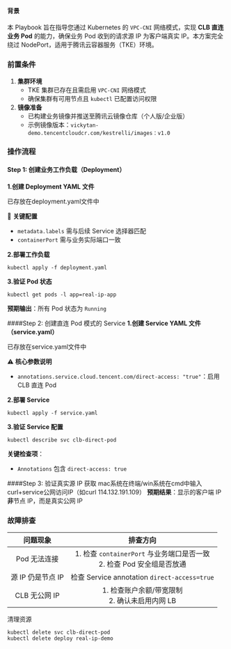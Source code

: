 
#### 背景

本 Playbook 旨在指导您通过 Kubernetes 的 `VPC-CNI` 网络模式，实现 ​**CLB 直连业务 Pod**​ 的能力，确保业务 Pod 收到的请求源 IP 为客户端真实 IP。本方案完全绕过 NodePort，适用于腾讯云容器服务（TKE）环境。

### 前置条件

1. ​**集群环境**​
	- TKE 集群已存在且需启用 `VPC-CNI` 网络模式
	- 确保集群有可用节点且 `kubectl` 已配置访问权限
2. ​**镜像准备**​
	- 已构建业务镜像并推送至腾讯云镜像仓库（个人版/企业版）
	- 示例镜像版本：`vickytan-demo.tencentcloudcr.com/kestrelli/images：v1.0`

### 操作流程

#### Step 1: 创建业务工作负载（Deployment）
​**1.创建 Deployment YAML 文件**​

已存放在deployment.yaml文件中

📌 ​**关键配置**​
- `metadata.labels` 需与后续 Service 选择器匹配
- `containerPort` 需与业务实际端口一致

​**2.部署工作负载**​

``` 
kubectl apply -f deployment.yaml
```

**3.验证 Pod 状态**​

```
kubectl get pods -l app=real-ip-app
```
**预期输出**​：所有 Pod 状态为 `Running`


####Step 2: 创建直连 Pod 模式的 Service
**1.创建 Service YAML 文件（service.yaml）**​

已存放在service.yaml文件中

⚠️ ​**核心参数说明**​
- `annotations.service.cloud.tencent.com/direct-access: "true"`：启用 CLB 直连 Pod

**2.部署 Service**​
```
kubectl apply -f service.yaml
```
​**3.验证 Service 配置**​
```
kubectl describe svc clb-direct-pod
```

**关键检查项**​：
- `Annotations` 包含 `direct-access: true`

####Step 3: 验证真实源 IP 获取
mac系统在终端/win系统在cmd中输入curl+service公网访问IP（如curl 114.132.191.109）
**预期结果**​：显示的客户端 IP ​**非**节点 IP，而是真实公网 IP

### 故障排查


|问题现象|排查方向|
|:-:|:-:|
|Pod 无法连接|1. 检查 `containerPort` 与业务端口是否一致<br>2. 检查 Pod 安全组是否放通|
|源 IP 仍是节点 IP|检查 Service annotation `direct-access=true`|
|CLB 无公网 IP|1. 检查账户余额/带宽限制<br>2. 确认未启用内网 LB|

清理资源
```
kubectl delete svc clb-direct-pod
kubectl delete deploy real-ip-demo
```

